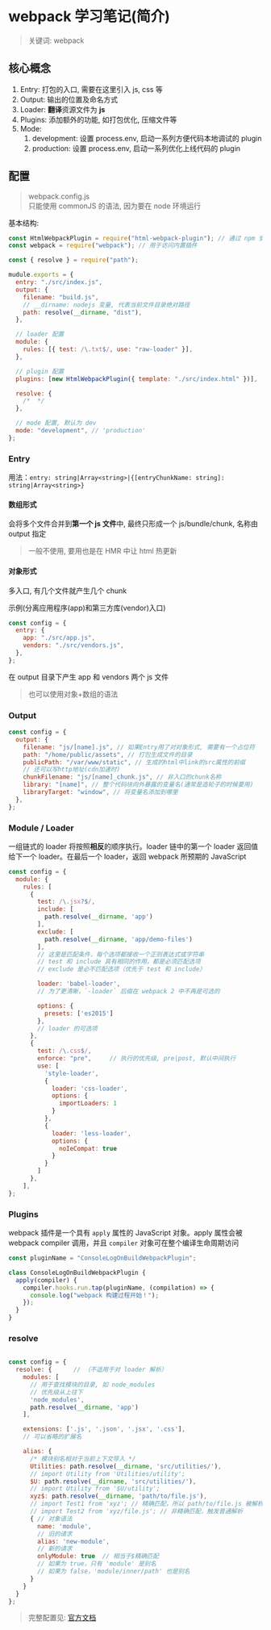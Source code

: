 # webpack 学习笔记(简介)

> 关键词: webpack

## 核心概念

1. Entry: 打包的入口, 需要在这里引入 js, css 等
2. Output: 输出的位置及命名方式
3. Loader: **翻译**资源文件为 **js**
4. Plugins: 添加额外的功能, 如打包优化, 压缩文件等
5. Mode:
   1. development: 设置 process.env, 启动一系列方便代码本地调试的 plugin
   2. production: 设置 process.env, 启动一系列优化上线代码的 plugin

## 配置

> webpack.config.js  
> 只能使用 commonJS 的语法, 因为要在 node 环境运行

基本结构:

```js
const HtmlWebpackPlugin = require("html-webpack-plugin"); // 通过 npm 安装
const webpack = require("webpack"); // 用于访问内置插件

const { resolve } = require("path");

mudule.exports = {
  entry: "./src/index.js",
  output: {
    filename: "build.js",
    // __dirname: nodejs 变量, 代表当前文件目录绝对路径
    path: resolve(__dirname, "dist"),
  },

  // loader 配置
  module: {
    rules: [{ test: /\.txt$/, use: "raw-loader" }],
  },

  // plugin 配置
  plugins: [new HtmlWebpackPlugin({ template: "./src/index.html" })],

  resolve: {
    /*  */
  },

  // mode 配置, 默认为 dev
  mode: "development", // 'production'
};
```

### Entry

用法：`entry: string|Array<string>|{[entryChunkName: string]: string|Array<string>}`

#### 数组形式

会将多个文件合并到**第一个 js 文件**中, 最终只形成一个 js/bundle/chunk, 名称由 output 指定

> 一般不使用, 要用也是在 HMR 中让 html 热更新

#### 对象形式

多入口, 有几个文件就产生几个 chunk

示例(分离应用程序(app)和第三方库(vendor)入口)

```js
const config = {
  entry: {
    app: "./src/app.js",
    vendors: "./src/vendors.js",
  },
};
```

在 output 目录下产生 app 和 vendors 两个 js 文件

> 也可以使用对象+数组的语法

### Output

```js
const config = {
  output: {
    filename: "js/[name].js", // 如果Entry用了对对象形式, 需要有一个占位符
    path: "/home/public/assets", // 打包生成文件的目录
    publicPath: "/var/www/static", // 生成的html中link的src属性的前缀
    // 还可以写http地址(cdn加速时)
    chunkFilename: "js/[name]_chunk.js", // 非入口的chunk名称
    library: "[name]", // 整个代码块向外暴露的变量名(通常是造轮子的时候要用)
    libraryTarget: "window", // 将变量名添加到哪里
  },
};
```

### Module / Loader

一组链式的 loader 将按照**相反**的顺序执行。loader 链中的第一个 loader 返回值给下一个 loader。在最后一个 loader，返回 webpack 所预期的 JavaScript

```js
const config = {
  module: {
    rules: [
      {
        test: /\.jsx?$/,
        include: [
          path.resolve(__dirname, 'app')
        ],
        exclude: [
          path.resolve(__dirname, 'app/demo-files')
        ],
        // 这里是匹配条件，每个选项都接收一个正则表达式或字符串
        // test 和 include 具有相同的作用，都是必须匹配选项
        // exclude 是必不匹配选项（优先于 test 和 include）

        loader: 'babel-loader',
        // 为了更清晰，`-loader` 后缀在 webpack 2 中不再是可选的

        options: {
          presets: ['es2015']
        },
        // loader 的可选项
      },
      {
        test: /\.css$/,
        enforce: "pre",     // 执行的优先级, pre|post, 默认中间执行
        use: [
          'style-loader',
          {
            loader: 'css-loader',
            options: {
              importLoaders: 1
            }
          },
          {
            loader: 'less-loader',
            options: {
              noIeCompat: true
            }
          }
        ]
      },
    ],
};
```

### Plugins

webpack 插件是一个具有 `apply` 属性的 JavaScript 对象。apply 属性会被 webpack compiler 调用，并且 `compiler` 对象可在整个编译生命周期访问

```js
const pluginName = "ConsoleLogOnBuildWebpackPlugin";

class ConsoleLogOnBuildWebpackPlugin {
  apply(compiler) {
    compiler.hooks.run.tap(pluginName, (compilation) => {
      console.log("webpack 构建过程开始！");
    });
  }
}
```

### resolve

```js

const config = {
  resolve: {      // （不适用于对 loader 解析）
    modules: [
      // 用于查找模块的目录, 如 node_modules
      // 优先级从上往下
      'node_modules',
      path.resolve(__dirname, 'app')
    ],

    extensions: ['.js', '.json', '.jsx', '.css'],
    // 可以省略的扩展名

    alias: {
      /* 模块别名相对于当前上下文导入 */
      Utilities: path.resolve(__dirname, 'src/utilities/'),
      // import Utility from 'Utilities/utility';
      $U: path.resolve(__dirname, 'src/utilities/'),
      // import Utility from '$U/utility';
      xyz$: path.resolve(__dirname, 'path/to/file.js'),
      // import Test1 from 'xyz'; // 精确匹配，所以 path/to/file.js 被解析和导入
      // import Test2 from 'xyz/file.js'; // 非精确匹配，触发普通解析
      { // 对象语法
        name: 'module',
        // 旧的请求
        alias: 'new-module',
        // 新的请求
        onlyModule: true  // 相当于$精确匹配
        // 如果为 true，只有 'module' 是别名
        // 如果为 false，'module/inner/path' 也是别名
      }
    }
  }
};
```

> 完整配置见: [官方文档](https://www.webpackjs.com/configuration/)

